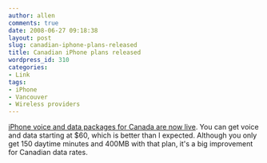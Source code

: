 ```yaml
---
author: allen
comments: true
date: 2008-06-27 09:18:38
layout: post
slug: canadian-iphone-plans-released
title: Canadian iPhone plans released
wordpress_id: 310
categories:
- Link
tags:
- iPhone
- Vancouver
- Wireless providers
---
```


[iPhone voice and data packages for Canada are now live](http://www.rogers.com/web/content/wireless-products/iphone_voice_data_packages). You can get voice and data starting at $60, which is better than I expected. Although you only get 150 daytime minutes and 400MB with that plan, it's a big improvement for Canadian data rates.
